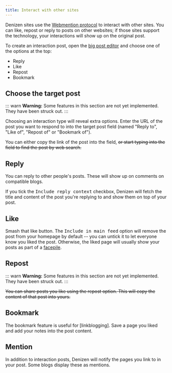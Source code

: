 ```yaml
---
title: Interact with other sites
---
```


Denizen sites use the [Webmention protocol](TODO) to interact with other sites.
You can like, repost or reply to posts on other websites;
if those sites support the technology, your interactions will show up on the original post.

To create an interaction post, open the [big post editor](/about/posting#big-editor)
and choose one of the options at the top:

 * Reply
 * Like
 * Repost
 * Bookmark


##      Choose the target post

::: warn
**Warning:** Some features in this section are not yet implemented.
They have been struck out.
:::

Choosing an interaction type will reveal extra options.
Enter the URL of the post you want to respond to into the target post field
(named "Reply to", "Like of", "Repost of" or "Bookmark of").

You can either copy the link of the post into the field,
<s>or start typing into the field to find the post by web search.</s>


##      Reply

You can reply to other people's posts.
These will show up on comments on compatible blogs.

If you tick the <kbd>Include reply context</kbd> checkbox,
Denizen will fetch the title and content of the post you're replying to
and show them on top of your post.


##      Like

Smash that like button.
The <kbd>Include in main feed</kbd> option will remove the post from your homepage by default --
you can untick it to let everyone know you liked the post.
Otherwise, the liked page will usually show your posts as part of a [facepile](TODO).


##      Repost

::: warn
**Warning:** Some features in this section are not yet implemented.
They have been struck out.
:::

<s>You can share posts you like using the repost option.
This will copy the content of that post into yours.</s>


##      Bookmark

The bookmark feature is useful for [linkblogging].
Save a page you liked and add your notes into the post content.


##      Mention

In addition to interaction posts,
Denizen will notify the pages you link to in your post.
Some blogs display these as mentions.
